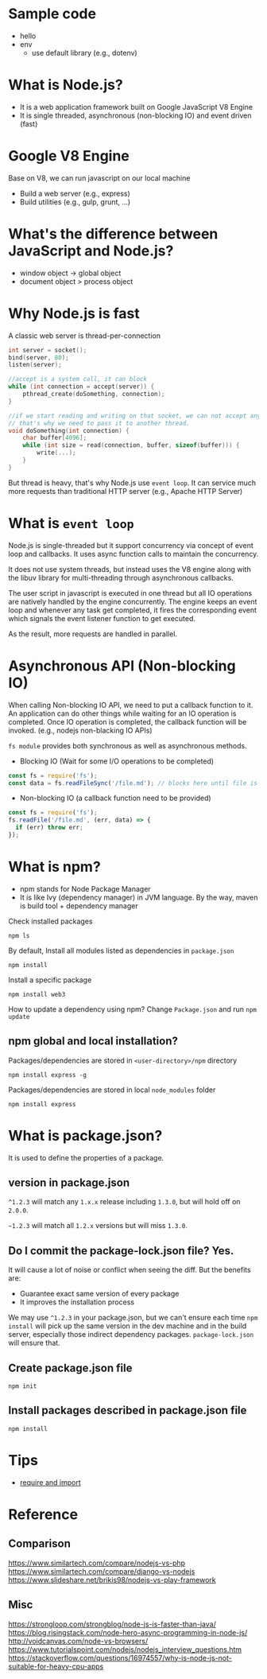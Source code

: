 # Sample code
* hello
* env
  * use default library (e.g., dotenv)

# What is Node.js?
* It is a web application framework built on Google JavaScript V8 Engine
* It is single threaded, asynchronous (non-blocking IO) and event driven (fast)

# Google V8 Engine

Base on V8, we can run javascript on our local machine

* Build a web server (e.g., express)
* Build utilities (e.g., gulp, grunt, ...)

# What's the difference between JavaScript and Node.js?

* window object -> global object
* document object > process object

# Why Node.js is fast

A classic web server is thread-per-connection

```cpp
int server = socket();
bind(server, 80);
listen(server);

//accept is a system call, it can block
while (int connection = accept(server)) {
    pthread_create(doSomething, connection);
}

//if we start reading and writing on that socket, we can not accept any more connection.
// that's why we need to pass it to another thread.
void doSomething(int connection) {
    char buffer[4096];
    while (int size = read(connection, buffer, sizeof(buffer))) {
        write(...);
    }
}
```
But thread is heavy, that's why Node.js use `event loop`. It can service much more requests than traditional HTTP server (e.g., Apache HTTP Server)

# What is `event loop`

Node.js is single-threaded but it support concurrency via concept of event loop and callbacks. It uses async function calls to maintain the concurrency.

It does not use system threads, but instead uses the V8 engine along with the libuv library for multi-threading through asynchronous callbacks.

The user script in javascript is executed in one thread but all IO operations are natively handled by the engine concurrently. The engine keeps an event loop and whenever any task get completed, it fires the corresponding event which signals the event listener function to get executed.

As the result, more requests are handled in parallel.

# Asynchronous API (Non-blocking IO)

When calling Non-blocking IO API, we need to put a callback function to it. An application can do other things while waiting for an IO operation is completed. Once IO operation is completed, the callback function will be invoked. (e.g., nodejs non-blacking IO APIs)

`fs module` provides both synchronous as well as asynchronous methods.

* Blocking IO (Wait for some I/O operations to be completed)

```javascript
const fs = require('fs'); 
const data = fs.readFileSync('/file.md'); // blocks here until file is read
```

* Non-blocking IO (a callback function need to be provided)

```javascript
const fs = require('fs'); 
fs.readFile('/file.md', (err, data) => { 
  if (err) throw err; 
});
```

# What is npm?

* npm stands for Node Package Manager
* It is like Ivy (dependency manager) in JVM language. By the way, maven is build tool + dependency manager

Check installed packages

```
npm ls
```

By default, Install all modules listed as dependencies in `package.json`

```
npm install
```

Install a specific package
```
npm install web3
```

How to update a dependency using npm? Change `Package.json` and run `npm update`

## npm global and local installation? 

Packages/dependencies are stored in `<user-directory>/npm` directory

```
npm install express -g
``` 

Packages/dependencies are stored in local `node_modules` folder
```
npm install express
```

# What is package.json?

It is used to define the properties of a package.

## version in package.json

`^1.2.3` will match any `1.x.x` release including `1.3.0`, but will hold off on `2.0.0`.

`~1.2.3` will match all `1.2.x` versions but will miss `1.3.0`.

## Do I commit the package-lock.json file? Yes.

It will cause a lot of noise or conflict when seeing the diff. But the benefits are:

* Guarantee exact same version of every package
* It improves the installation process

We may use `^1.2.3` in your package.json, but we can't ensure each time `npm install` will pick up the same version in the dev machine and in the build server, especially those indirect dependency packages. `package-lock.json` will ensure that.

## Create package.json file

```
npm init
```

## Install packages described in package.json file

```
npm install
```

# Tips
* [require and import](https://blog.niclin.tw/2019/10/03/nodejs-require-vs-es6-import-export/)

# Reference
## Comparison  
https://www.similartech.com/compare/nodejs-vs-php  
https://www.similartech.com/compare/django-vs-nodejs  
https://www.slideshare.net/brikis98/nodejs-vs-play-framework  

## Misc  
https://strongloop.com/strongblog/node-js-is-faster-than-java/  
https://blog.risingstack.com/node-hero-async-programming-in-node-js/  
http://voidcanvas.com/node-vs-browsers/  
https://www.tutorialspoint.com/nodejs/nodejs_interview_questions.htm  
https://stackoverflow.com/questions/16974557/why-is-node-js-not-suitable-for-heavy-cpu-apps  

